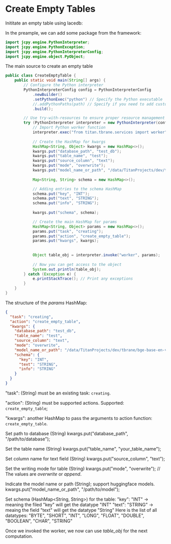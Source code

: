 # Create Empty Tables


Inititate an empty table using lacedb:

In the preample, we can add some package from the framework:

```java
import jcpy.engine.PythonInterpreter;
import jcpy.engine.PythonException;
import jcpy.engine.PythonInterpreterConfig;
import jcpy.engine.object.PyObject;
```

The main source to create an empty table

```JAVA
public class CreateEmptyTable {
    public static void main(String[] args) {
        // Configure the Python interpreter
        PythonInterpreterConfig config = PythonInterpreterConfig
            .newBuilder()
            .setPythonExec("python") // Specify the Python executable
            //.addPythonPaths(path) // Specify if you need to add custom paths
            .build();

        // Use try-with-resources to ensure proper resource management
        try (PythonInterpreter interpreter = new PythonInterpreter(config)) {
            // Import Python worker function
            interpreter.exec("from titan.tbrane.services import worker");
            
            // Create the HashMap for kwargs
            HashMap<String, Object> kwargs = new HashMap<>();
            kwargs.put("database_path", "test_db");
            kwargs.put("table_name", "test");
            kwargs.put("source_column", "text");
            kwargs.put("mode", "overwrite");
            kwargs.put("model_name_or_path", "/data/TitanProjects/dev/tbrane/bge-base-en-v1.5");
            
            Map<String, String> schema = new HashMap<>();

            // Adding entries to the schema HashMap
            schema.put("key", "INT");
            schema.put("text", "STRING");
            schema.put("info", "STRING");
            
            kwargs.put("schema", schema);

            // Create the main HashMap for params
            HashMap<String, Object> params = new HashMap<>();
            params.put("task", "creating");
            params.put("action", "create_empty_table");
            params.put("kwargs", kwargs);
            
            
            Object table_obj = interpreter.invoke("worker", params);
            
            // Now you can get access to the object
            System.out.println(table_obj);
        } catch (Exception e) {
            e.printStackTrace(); // Print any exceptions
        }
    }
}
```

The structure of the *params* HashMap:

```JSON
{
  "task": "creating",
  "action": "create_empty_table",
  "kwargs": {
    "database_path": "test_db",
    "table_name": "test",
    "source_column": "text",
    "mode": "overwrite",
    "model_name_or_path": "/data/TitanProjects/dev/tbrane/bge-base-en-v1.5",
    "schema": {
      "key": "INT",
      "text": "STRING",
      "info": "STRING"
    }
  }
}
```


"task": (String) must be an existing task: `creating`.

"action": (String) must be supported actions. Supported: `create_empty_table`;

"kwargs": another HashMap to pass the arguments to action function: `create_empty_table`.

Set path to database (String)
kwargs.put("database_path", "/path/to/database");

Set the table name (String)
kwargs.put("table_name", "your_table_name");

Set column name for text field (String)
kwargs.put("source_column", "text");

Set the writing mode for table (String)
kwargs.put("mode", "overwrite"); // The values are *overwrite* or *append*.

Indicate the model name or path (String); support huggingface models.
kwargs.put("model_name_or_path", "/path/to/model");

Set schema (HashMap<String, String>) for the table:
"key": "INT" -> meaning the filed "key" will get the datatype "INT"
"text": "STRING" -> meaing the field "text" will get the datatype "String"
Here is the list of all datatypes:
"BYTE",
"SHORT",
"INT",
"LONG",
"FLOAT",
"DOUBLE",
"BOOLEAN",
"CHAR",
"STRING"


Once we invoked the worker, we now can use *table_obj* for the next computation.

